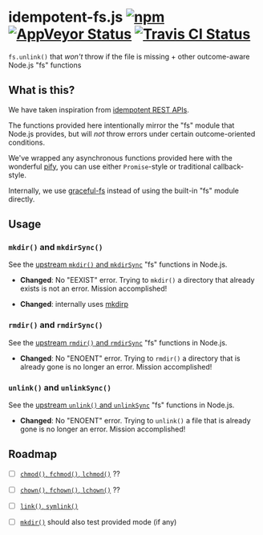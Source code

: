 # idempotent-fs.js [![npm](https://img.shields.io/npm/v/idempotent-fs.svg?maxAge=2592000)](https://www.npmjs.com/package/idempotent-fs) [![AppVeyor Status](https://ci.appveyor.com/api/projects/status/45ddby01g9niu9w8?svg=true&branch=master)](https://ci.appveyor.com/project/jokeyrhyme/idempotent-fs-js) [![Travis CI Status](https://travis-ci.org/jokeyrhyme/idempotent-fs.js.svg?branch=master)](https://travis-ci.org/jokeyrhyme/idempotent-fs.js)

`fs.unlink()` that _won't_ throw if the file is missing + other outcome-aware Node.js "fs" functions


## What is this?

We have taken inspiration from [idempotent REST APIs](http://restcookbook.com/HTTP%20Methods/idempotency/).

The functions provided here intentionally mirror the "fs" module that Node.js provides,
but will _not_ throw errors under certain outcome-oriented conditions.

We've wrapped any asynchronous functions provided here with the wonderful [pify](https://github.com/sindresorhus/pify),
you can use either `Promise`-style or traditional callback-style.

Internally, we use [graceful-fs](https://github.com/isaacs/node-graceful-fs) instead of using the built-in "fs" module directly.


## Usage


### `mkdir()` and `mkdirSync()`

See the [upstream `mkdir()` and `mkdirSync`](https://nodejs.org/dist/latest-v6.x/docs/api/fs.html#fs_fs_mkdir_path_mode_callback) "fs" functions in Node.js.

-   **Changed**: No "EEXIST" error. Trying to `mkdir()` a directory that already exists is not an error. Mission accomplished!

-   **Changed**: internally uses [mkdirp](https://github.com/substack/node-mkdirp)


### `rmdir()` and `rmdirSync()`

See the [upstream `rmdir()` and `rmdirSync`](https://nodejs.org/dist/latest-v6.x/docs/api/fs.html#fs_fs_rmdir_path_callback) "fs" functions in Node.js.

-   **Changed**: No "ENOENT" error. Trying to `rmdir()` a directory that is already gone is no longer an error. Mission accomplished!


### `unlink()` and `unlinkSync()`

See the [upstream `unlink()` and `unlinkSync`](https://nodejs.org/dist/latest-v6.x/docs/api/fs.html#fs_fs_unlink_path_callback) "fs" functions in Node.js.

-   **Changed**: No "ENOENT" error. Trying to `unlink()` a file that is already gone is no longer an error. Mission accomplished!


## Roadmap

-   [ ] [`chmod()`, `fchmod()`, `lchmod()`](https://nodejs.org/dist/latest-v6.x/docs/api/fs.html#fs_fs_chmod_path_mode_callback) ??

-   [ ] [`chown()`, `fchown()`, `lchown()`](https://nodejs.org/dist/latest-v6.x/docs/api/fs.html#fs_fs_chown_path_uid_gid_callback) ??

-   [ ] [`link()`, `symlink()`](https://nodejs.org/dist/latest-v6.x/docs/api/fs.html#fs_fs_link_srcpath_dstpath_callback)

-   [ ] [`mkdir()`](https://nodejs.org/dist/latest-v6.x/docs/api/fs.html#fs_fs_mkdir_path_mode_callback) should also test provided mode (if any)
